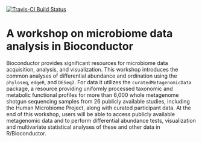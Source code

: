 [![Travis-CI Build Status](https://travis-ci.org/waldronlab/MicrobiomeWorkshop.svg?branch=master)](https://travis-ci.org/waldronlab/MicrobiomeWorkshop)

# A workshop on microbiome data analysis in Bioconductor

Bioconductor provides significant resources for microbiome data acquisition, analysis, and visualization. This workshop introduces the common analyses of differential abundance and ordination using the `phyloseq`, `edgeR`, and `DESeq2`. For data it utilizes the  `curatedMetagenomicData` package, a resource providing uniformly processed taxonomic and metabolic functional profiles for more than 6,000 whole metagenome shotgun sequencing samples from 26 publicly available studies, including the Human Microbiome Project, along with curated participant data.  At the end of this workshop, users will be able to access publicly available metagenomic data and to perform differential abundance tests, visualization and
multivariate statistical analyses of these and other data in R/Bioconductor.
